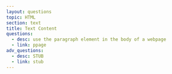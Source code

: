 ```yaml
---
layout: questions
topic: HTML
section: text
title: Text Content
questions:
  - desc: use the paragraph element in the body of a webpage
  - link: ppage  
adv_questions:
  - desc: STUB
  - link: stub
---
```

